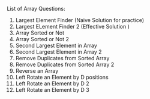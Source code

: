 
List of Array Questions:

1. Largest Element Finder (Naive Solution for practice)
2. Largest ELement Finder 2 (Effective Solution )
3. Array Sorted or Not
4. Array Sorted or Not 2
5. Second Largest Element in Array
6. Second Largest Element in Array 2
7. Remove Duplicates from Sorted Array
8. Remove Duplicates from Sorted Array 2
9. Reverse an Array
10. Left Rotate an Element by D positions
11. Left Rotate an Element by D 2
12. Left Rotate an Element by D 3
